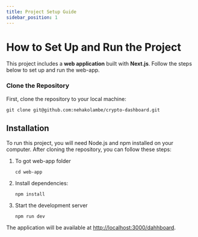 ```yaml
---
title: Project Setup Guide
sidebar_position: 1
---
```

# How to Set Up and Run the Project

This project includes a **web application** built with **Next.js**. Follow the steps below to set up and run the web-app.

### Clone the Repository

First, clone the repository to your local machine:

```
git clone git@github.com:nehakolambe/crypto-dashboard.git
```

## Installation

To run this project, you will need Node.js and npm installed on your computer. After cloning the repository, you can follow these steps:

1. To got web-app folder

   ```
   cd web-app
   ```
2. Install dependencies:

   ```
   npm install
   ```
3. Start the development server

   ```
   npm run dev
   ```

The application will be available at [http://localhost:3000/dahhboard](http://localhost:3000/dahhboard).
